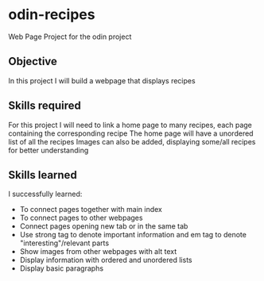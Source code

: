 # odin-recipes
Web Page Project for the odin project
## Objective
In this project I will build a webpage that displays recipes

## Skills required
For this project I will need to link a home page to many recipes, each page containing the corresponding recipe
The home page will have a unordered list of all the recipes
Images can also be added, displaying some/all recipes for better understanding


## Skills learned
I successfully learned:
- To connect pages together with main index
- To connect pages to other webpages
- Connect pages opening new tab or in the same tab
- Use strong tag to denote important information and em tag to denote "interesting"/relevant parts
- Show images from other webpages with alt text
- Display information with ordered and unordered lists
- Display basic paragraphs